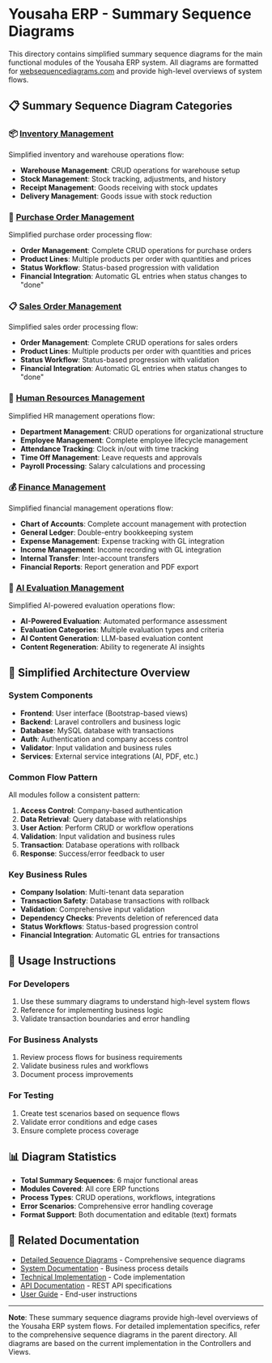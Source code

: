 # Yousaha ERP - Summary Sequence Diagrams

This directory contains simplified summary sequence diagrams for the main functional modules of the Yousaha ERP system. All diagrams are formatted for [websequencediagrams.com](https://www.websequencediagrams.com/) and provide high-level overviews of system flows.

## 📋 Summary Sequence Diagram Categories

### 📦 [Inventory Management](inventory-management-summary.md)
Simplified inventory and warehouse operations flow:
- **Warehouse Management**: CRUD operations for warehouse setup
- **Stock Management**: Stock tracking, adjustments, and history
- **Receipt Management**: Goods receiving with stock updates
- **Delivery Management**: Goods issue with stock reduction

### 🛒 [Purchase Order Management](purchase-order-summary.md)
Simplified purchase order processing flow:
- **Order Management**: Complete CRUD operations for purchase orders
- **Product Lines**: Multiple products per order with quantities and prices
- **Status Workflow**: Status-based progression with validation
- **Financial Integration**: Automatic GL entries when status changes to "done"

### 📋 [Sales Order Management](sales-order-summary.md)
Simplified sales order processing flow:
- **Order Management**: Complete CRUD operations for sales orders
- **Product Lines**: Multiple products per order with quantities and prices
- **Status Workflow**: Status-based progression with validation
- **Financial Integration**: Automatic GL entries when status changes to "done"

### 👥 [Human Resources Management](human-resources-summary.md)
Simplified HR management operations flow:
- **Department Management**: CRUD operations for organizational structure
- **Employee Management**: Complete employee lifecycle management
- **Attendance Tracking**: Clock in/out with time tracking
- **Time Off Management**: Leave requests and approvals
- **Payroll Processing**: Salary calculations and processing

### 💰 [Finance Management](finance-management-summary.md)
Simplified financial management operations flow:
- **Chart of Accounts**: Complete account management with protection
- **General Ledger**: Double-entry bookkeeping system
- **Expense Management**: Expense tracking with GL integration
- **Income Management**: Income recording with GL integration
- **Internal Transfer**: Inter-account transfers
- **Financial Reports**: Report generation and PDF export

### 🤖 [AI Evaluation Management](ai-evaluation-summary.md)
Simplified AI-powered evaluation operations flow:
- **AI-Powered Evaluation**: Automated performance assessment
- **Evaluation Categories**: Multiple evaluation types and criteria
- **AI Content Generation**: LLM-based evaluation content
- **Content Regeneration**: Ability to regenerate AI insights

## 🔄 Simplified Architecture Overview

### System Components
- **Frontend**: User interface (Bootstrap-based views)
- **Backend**: Laravel controllers and business logic
- **Database**: MySQL database with transactions
- **Auth**: Authentication and company access control
- **Validator**: Input validation and business rules
- **Services**: External service integrations (AI, PDF, etc.)

### Common Flow Pattern
All modules follow a consistent pattern:
1. **Access Control**: Company-based authentication
2. **Data Retrieval**: Query database with relationships
3. **User Action**: Perform CRUD or workflow operations
4. **Validation**: Input validation and business rules
5. **Transaction**: Database operations with rollback
6. **Response**: Success/error feedback to user

### Key Business Rules
- **Company Isolation**: Multi-tenant data separation
- **Transaction Safety**: Database transactions with rollback
- **Validation**: Comprehensive input validation
- **Dependency Checks**: Prevents deletion of referenced data
- **Status Workflows**: Status-based progression control
- **Financial Integration**: Automatic GL entries for transactions

## 🚀 Usage Instructions

### For Developers
1. Use these summary diagrams to understand high-level system flows
2. Reference for implementing business logic
3. Validate transaction boundaries and error handling

### For Business Analysts
1. Review process flows for business requirements
2. Validate business rules and workflows
3. Document process improvements

### For Testing
1. Create test scenarios based on sequence flows
2. Validate error conditions and edge cases
3. Ensure complete process coverage

## 📊 Diagram Statistics

- **Total Summary Sequences**: 6 major functional areas
- **Modules Covered**: All core ERP functions
- **Process Types**: CRUD operations, workflows, integrations
- **Error Scenarios**: Comprehensive error handling coverage
- **Format Support**: Both documentation and editable (text) formats

## 🔗 Related Documentation

- [Detailed Sequence Diagrams](../README.md) - Comprehensive sequence diagrams
- [System Documentation](../../SYSTEM_DOCUMENTATION.md) - Business process details
- [Technical Implementation](../../TECHNICAL_IMPLEMENTATION.md) - Code implementation
- [API Documentation](../../API_DOCUMENTATION.md) - REST API specifications
- [User Guide](../../USER_GUIDE.md) - End-user instructions

---

**Note**: These summary sequence diagrams provide high-level overviews of the Yousaha ERP system flows. For detailed implementation specifics, refer to the comprehensive sequence diagrams in the parent directory. All diagrams are based on the current implementation in the Controllers and Views.
